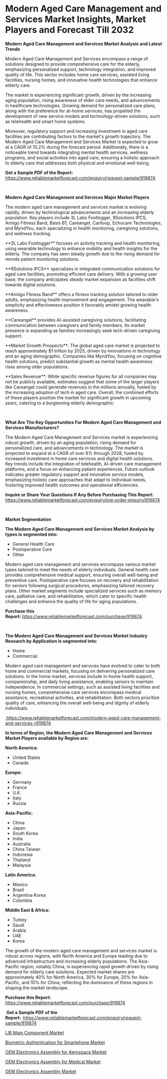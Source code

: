 <p><h1>Modern Aged Care Management and Services Market Insights, Market Players and Forecast Till 2032</h1></p><p><strong>Modern Aged Care Management and Services Market Analysis and Latest Trends</strong></p>
<p><p>Modern Aged Care Management and Services encompass a range of solutions designed to provide comprehensive care for the elderly, emphasizing personalized support, technology integration, and improved quality of life. This sector includes home care services, assisted living facilities, nursing homes, and innovative health technologies that enhance elderly care.</p><p>The market is experiencing significant growth, driven by the increasing aging population, rising awareness of elder care needs, and advancements in healthcare technologies. Growing demand for personalized care plans, along with the preference for at-home services, has propelled the development of new service models and technology-driven solutions, such as telehealth and smart home systems. </p><p>Moreover, regulatory support and increasing investment in aged care facilities are contributing factors to the market's growth trajectory. The Modern Aged Care Management and Services Market is expected to grow at a CAGR of 10.2% during the forecast period. Additionally, there is a noticeable trend towards integrating mental health services, wellness programs, and social activities into aged care, ensuring a holistic approach to elderly care that addresses both physical and emotional well-being.</p></p>
<p><strong>Get a Sample PDF of the Report:&nbsp;</strong> <a href="https://www.reliablemarketforecast.com/enquiry/request-sample/919874?utm_campaign=1832&utm_medium=2&utm_source=Github&utm_content=ia&utm_term=07032025&utm_id=modern-aged-care-management-and-services">https://www.reliablemarketforecast.com/enquiry/request-sample/919874</a></p>
<p>&nbsp;</p>
<p><strong>Modern Aged Care Management and Services Major Market Players</strong></p>
<p><p>The modern aged care management and services market is evolving rapidly, driven by technological advancements and an increasing elderly population. Key players include 3L Labs Footlogger, 9Solutions IPCS, Amiigo Fitness Band, Basis B1, Careangel, Cariloop, Echocare Technologies, and MyndYou, each specializing in health monitoring, caregiving solutions, and wellness tracking.</p><p>**3L Labs Footlogger** focuses on activity tracking and health monitoring, using wearable technology to enhance mobility and health insights for the elderly. The company has seen steady growth due to the rising demand for remote patient monitoring solutions.</p><p>**9Solutions IPCS** specializes in integrated communication solutions for aged care facilities, promoting efficient care delivery. With a growing user base, the company anticipates steady market expansion as facilities shift towards digital solutions.</p><p>**Amiigo Fitness Band** offers a fitness tracking solution tailored to older adults, emphasizing health improvement and engagement. The wearable's simplicity and effectiveness position it favorably amidst growing health awareness.</p><p>**Careangel** provides AI-assisted caregiving solutions, facilitating communication between caregivers and family members. Its market presence is expanding as families increasingly seek tech-driven caregiving support.</p><p>**Market Growth Prospects**: The global aged care market is projected to reach approximately $1 trillion by 2025, driven by innovations in technology and an aging demographic. Companies like MyndYou, focusing on cognitive health solutions, predict substantial growth as mental health awareness rises among older populations.</p><p>**Sales Revenue**: While specific revenue figures for all companies may not be publicly available, estimates suggest that some of the larger players like Careangel could generate revenues in the millions annually, fueled by the increasing adoption of tech in aged care. Overall, the combined efforts of these players position the market for significant growth in upcoming years, catering to a burgeoning elderly demographic.</p></p>
<p>&nbsp;</p>
<p><strong>What Are The Key Opportunities For Modern Aged Care Management and Services Manufacturers?</strong></p>
<p><p>The Modern Aged Care Management and Services market is experiencing robust growth, driven by an aging population, rising demand for personalized care, and advancements in technology. The market is projected to expand at a CAGR of over 8% through 2028, fueled by increased investment in home care services and digital health solutions. Key trends include the integration of telehealth, AI-driven care management platforms, and a focus on enhancing patient experiences. Future outlook indicates greater regulatory support and innovative service models, emphasizing holistic care approaches that adapt to individual needs, fostering improved health outcomes and operational efficiencies.</p></p>
<p><strong>Inquire or Share Your Questions If Any Before Purchasing This Report:</strong> <a href="https://www.reliablemarketforecast.com/enquiry/pre-order-enquiry/919874?utm_campaign=1832&utm_medium=2&utm_source=Github&utm_content=ia&utm_term=07032025&utm_id=modern-aged-care-management-and-services">https://www.reliablemarketforecast.com/enquiry/pre-order-enquiry/919874</a></p>
<p>&nbsp;</p>
<p><strong>Market Segmentation</strong></p>
<p><strong>The Modern Aged Care Management and Services Market Analysis by types is segmented into:</strong></p>
<p><ul><li>General Health Care</li><li>Postoperative Care</li><li>Other</li></ul></p>
<p><p>Modern aged care management and services encompass various market types tailored to meet the needs of elderly individuals. General health care provides comprehensive medical support, ensuring overall well-being and preventive care. Postoperative care focuses on recovery and rehabilitation for seniors following surgical procedures, emphasizing tailored recovery plans. Other market segments include specialized services such as memory care, palliative care, and rehabilitation, which cater to specific health challenges and enhance the quality of life for aging populations.</p></p>
<p><strong>Purchase this Report:&nbsp;</strong><a href="https://www.reliablemarketforecast.com/purchase/919874?utm_campaign=1832&utm_medium=2&utm_source=Github&utm_content=ia&utm_term=07032025&utm_id=modern-aged-care-management-and-services">https://www.reliablemarketforecast.com/purchase/919874</a></p>
<p>&nbsp;</p>
<p><strong>The Modern Aged Care Management and Services Market Industry Research by Application is segmented into:</strong></p>
<p><ul><li>Home</li><li>Commercial</li></ul></p>
<p><p>Modern aged care management and services have evolved to cater to both home and commercial markets, focusing on delivering personalized care solutions. In the home market, services include in-home health support, companionship, and daily living assistance, enabling seniors to maintain independence. In commercial settings, such as assisted living facilities and nursing homes, comprehensive care services encompass medical assistance, recreational activities, and rehabilitation. Both sectors prioritize quality of care, enhancing the overall well-being and dignity of elderly individuals.</p></p>
<p><a href="https://www.reliablemarketforecast.com/modern-aged-care-management-and-services-r919874?utm_campaign=1832&utm_medium=2&utm_source=Github&utm_content=ia&utm_term=07032025&utm_id=modern-aged-care-management-and-services">&nbsp;https://www.reliablemarketforecast.com/modern-aged-care-management-and-services-r919874</a></p>
<p><strong>In terms of Region, the Modern Aged Care Management and Services Market Players available by Region are:</strong></p>
<p>
    <p> <strong> North America: </strong>
        <ul>
            <li>United States</li>
            <li>Canada</li>
        </ul>
        </p> 
    <p> <strong> Europe: </strong>
        <ul>
            <li>Germany</li>
            <li>France</li>
            <li>U.K.</li>
            <li>Italy</li>
            <li>Russia</li>
        </ul>
        </p> 
    <p> <strong> Asia-Pacific: </strong>
        <ul>
            <li>China</li>
            <li>Japan</li>
            <li>South Korea</li>
            <li>India</li>
            <li>Australia</li>
            <li>China Taiwan</li>
            <li>Indonesia</li>
            <li>Thailand</li>
            <li>Malaysia</li>
        </ul>
        </p> 
    <p> <strong> Latin America: </strong>
        <ul>
            <li>Mexico</li>
            <li>Brazil</li>
            <li>Argentina Korea</li>
            <li>Colombia</li>
        </ul>
        </p> 
    <p> <strong> Middle East & Africa: </strong>
        <ul>
            <li>Turkey</li>
            <li>Saudi</li>
            <li>Arabia</li>
            <li>UAE</li>
            <li>Korea</li>
        </ul>
    </p>
    </p>
<p><p>The growth of the modern aged care management and services market is robust across regions, with North America and Europe leading due to advanced infrastructure and increasing elderly populations. The Asia-Pacific region, notably China, is experiencing rapid growth driven by rising demand for elderly care solutions. Expected market shares are approximately 40% for North America, 30% for Europe, 20% for Asia-Pacific, and 10% for China, reflecting the dominance of these regions in shaping the market landscape.</p></p>
<p><strong>Purchase this Report: </strong><a href="https://www.reliablemarketforecast.com/purchase/919874?utm_campaign=1832&utm_medium=2&utm_source=Github&utm_content=ia&utm_term=07032025&utm_id=modern-aged-care-management-and-services">https://www.reliablemarketforecast.com/purchase/919874</a></p>
<p>&nbsp;<strong>Get a Sample PDF of the Report:&nbsp;&nbsp;</strong><a href="https://www.reliablemarketforecast.com/enquiry/request-sample/919874?utm_campaign=1832&utm_medium=2&utm_source=Github&utm_content=ia&utm_term=07032025&utm_id=modern-aged-care-management-and-services">https://www.reliablemarketforecast.com/enquiry/request-sample/919874</a></p>
<p><strong></strong></p>
<p><p><a href="https://github.com/kluviabolofo/Market-Research-Report-List-1/blob/main/lib-main-component-market.md?utm_campaign=1832&utm_medium=2&utm_source=Github&utm_content=ia&utm_term=07032025&utm_id=modern-aged-care-management-and-services">LIB Main Component Market</a></p><p><a href="https://github.com/spehnluenaru/Market-Research-Report-List-1/blob/main/biometric-authentication-for-smartphone-market.md?utm_campaign=1832&utm_medium=2&utm_source=Github&utm_content=ia&utm_term=07032025&utm_id=modern-aged-care-management-and-services">Biometric Authentication for Smartphone Market</a></p><p><a href="https://github.com/toghojbeinta/Market-Research-Report-List-1/blob/main/oem-electronics-assembly-for-aerospace-market.md?utm_campaign=1832&utm_medium=2&utm_source=Github&utm_content=ia&utm_term=07032025&utm_id=modern-aged-care-management-and-services">OEM Electronics Assembly for Aerospace Market</a></p><p><a href="https://github.com/jaspartatin/Market-Research-Report-List-1/blob/main/oem-electronics-assembly-for-medical-market.md?utm_campaign=1832&utm_medium=2&utm_source=Github&utm_content=ia&utm_term=07032025&utm_id=modern-aged-care-management-and-services">OEM Electronics Assembly for Medical Market</a></p><p><a href="https://github.com/alefermeivys/Market-Research-Report-List-1/blob/main/oem-electronics-assembly-market.md?utm_campaign=1832&utm_medium=2&utm_source=Github&utm_content=ia&utm_term=07032025&utm_id=modern-aged-care-management-and-services">OEM Electronics Assembly Market</a></p></p>